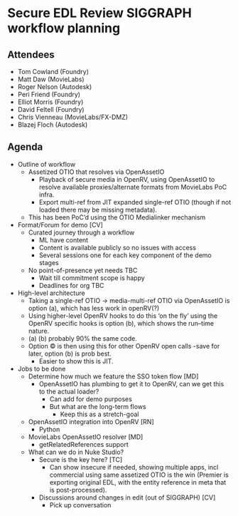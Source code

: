 # Secure EDL Review SIGGRAPH workflow planning

## Attendees

* Tom Cowland (Foundry)
* Matt Daw (MovieLabs)
* Roger Nelson (Autodesk)
* Peri Friend (Foundry)
* Elliot Morris (Foundry)
* David Feltell (Foundry)
* Chris Vienneau (MovieLabs/FX-DMZ)
* Blazej Floch (Autodesk)

## Agenda

* Outline of workflow
  * Assetized OTIO that resolves via OpenAssetIO
      * Playback of secure media in OpenRV, using OpenAssetIO to resolve available proxies/alternate formats from MovieLabs PoC infra.
      * Export multi-ref from JIT expanded single-ref OTIO (though if not loaded there may be missing metadata).
  * This has been PoC’d using the OTIO Medialinker mechanism
* Format/Forum for demo [CV]
  * Curated journey through a workflow
    * ML have content
    * Content is available publicly so no issues with access
    * Several sessions one for each key component of the demo stages
  * No point-of-presence yet needs TBC
    * Wait till commitment scope is happy
    * Deadlines for org TBC
* High-level architecture
  * Taking a single-ref OTIO -> media-multi-ref OTIO via OpenAssetIO is option (a), which has less work in openRV(?)
  * Using higher-level OpenRV hooks to do this ‘on the fly’ using the OpenRV specific hooks is option (b), which shows the run–time nature.
  * (a) (b) probably 90% the same code.
  * Option ©  is then using this for other OpenRV open calls -save for later, option (b) is prob best.
    * Easier to show this is JIT.
* Jobs to be done
  * Determine how much we feature the SSO token flow  [MD]
    * OpenAssetIO has plumbing to get it to OpenRV, can we get this to the actual loader?
      * Can add for demo purposes
      * But what are the long-term flows
        * Keep this as a stretch-goal
  * OpenAssetIO integration into OpenRV [RN]
    * Python
  * MovieLabs OpenAssetIO resolver [MD]
    * getRelatedReferences support
  * What can we do in Nuke Studio?
    * Secure is the key here? [TC]
      * Can show insecure if needed, showing multiple apps, incl commercial using same assetized OTIO is the win (Premier is exporting original EDL, with the entity reference in meta that is post-processed).
    * Discussions around changes in edit (out of SIGGRAPH) [CV]
      * Pick up conversation
